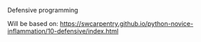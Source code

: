Defensive programming

Will be based on: 
https://swcarpentry.github.io/python-novice-inflammation/10-defensive/index.html

